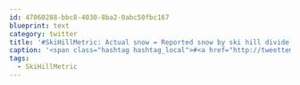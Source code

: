 ```yaml
---
id: 47060288-bbc8-4030-8ba2-0abc50fbc167
blueprint: text
category: twitter
title: '#SkiHillMetric: Actual snow = Reported snow by ski hill divide by 2, subtract 10.'
caption: '<span class="hashtag hashtag_local">#<a href="http://tweettemp.darylchymko.ca/?tag=skihillmetric">SkiHillMetric</a>: Actual snow = Reported snow by ski hill divide by 2, subtract 10.'
tags:
  - SkiHillMetric
---
```

